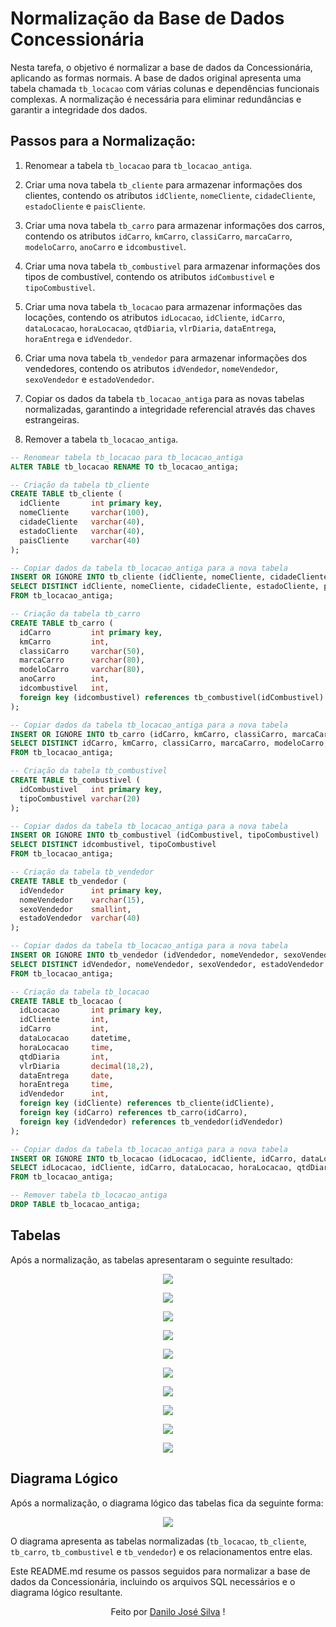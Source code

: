 # Normalização da Base de Dados Concessionária

Nesta tarefa, o objetivo é normalizar a base de dados da Concessionária, aplicando as formas normais. A base de dados original apresenta uma tabela chamada `tb_locacao` com várias colunas e dependências funcionais complexas. A normalização é necessária para eliminar redundâncias e garantir a integridade dos dados.

## Passos para a Normalização:

1. Renomear a tabela `tb_locacao` para `tb_locacao_antiga`.

2. Criar uma nova tabela `tb_cliente` para armazenar informações dos clientes, contendo os atributos `idCliente`, `nomeCliente`, `cidadeCliente`, `estadoCliente` e `paisCliente`.

3. Criar uma nova tabela `tb_carro` para armazenar informações dos carros, contendo os atributos `idCarro`, `kmCarro`, `classiCarro`, `marcaCarro`, `modeloCarro`, `anoCarro` e `idcombustivel`.

4. Criar uma nova tabela `tb_combustivel` para armazenar informações dos tipos de combustível, contendo os atributos `idCombustivel` e `tipoCombustivel`.

5. Criar uma nova tabela `tb_locacao` para armazenar informações das locações, contendo os atributos `idLocacao`, `idCliente`, `idCarro`, `dataLocacao`, `horaLocacao`, `qtdDiaria`, `vlrDiaria`, `dataEntrega`, `horaEntrega` e `idVendedor`.

6. Criar uma nova tabela `tb_vendedor` para armazenar informações dos vendedores, contendo os atributos `idVendedor`, `nomeVendedor`, `sexoVendedor` e `estadoVendedor`.

7. Copiar os dados da tabela `tb_locacao_antiga` para as novas tabelas normalizadas, garantindo a integridade referencial através das chaves estrangeiras.

8. Remover a tabela `tb_locacao_antiga`.

```sql
-- Renomear tabela tb_locacao para tb_locacao_antiga
ALTER TABLE tb_locacao RENAME TO tb_locacao_antiga;

-- Criação da tabela tb_cliente
CREATE TABLE tb_cliente (
  idCliente       int primary key,
  nomeCliente     varchar(100),
  cidadeCliente   varchar(40),
  estadoCliente   varchar(40),
  paisCliente     varchar(40)
);

-- Copiar dados da tabela tb_locacao_antiga para a nova tabela
INSERT OR IGNORE INTO tb_cliente (idCliente, nomeCliente, cidadeCliente, estadoCliente, paisCliente)
SELECT DISTINCT idCliente, nomeCliente, cidadeCliente, estadoCliente, paisCliente
FROM tb_locacao_antiga;

-- Criação da tabela tb_carro
CREATE TABLE tb_carro (
  idCarro         int primary key,
  kmCarro         int,
  classiCarro     varchar(50),
  marcaCarro      varchar(80),
  modeloCarro     varchar(80),
  anoCarro        int,
  idcombustivel   int,
  foreign key (idcombustivel) references tb_combustivel(idCombustivel)
);

-- Copiar dados da tabela tb_locacao_antiga para a nova tabela
INSERT OR IGNORE INTO tb_carro (idCarro, kmCarro, classiCarro, marcaCarro, modeloCarro, anoCarro, idcombustivel)
SELECT DISTINCT idCarro, kmCarro, classiCarro, marcaCarro, modeloCarro, anoCarro, idcombustivel
FROM tb_locacao_antiga;

-- Criação da tabela tb_combustivel
CREATE TABLE tb_combustivel (
  idCombustivel   int primary key,
  tipoCombustivel varchar(20)
);

-- Copiar dados da tabela tb_locacao_antiga para a nova tabela
INSERT OR IGNORE INTO tb_combustivel (idCombustivel, tipoCombustivel)
SELECT DISTINCT idcombustivel, tipoCombustivel
FROM tb_locacao_antiga;

-- Criação da tabela tb_vendedor
CREATE TABLE tb_vendedor (
  idVendedor      int primary key,
  nomeVendedor    varchar(15),
  sexoVendedor    smallint,
  estadoVendedor  varchar(40)
);

-- Copiar dados da tabela tb_locacao_antiga para a nova tabela
INSERT OR IGNORE INTO tb_vendedor (idVendedor, nomeVendedor, sexoVendedor, estadoVendedor)
SELECT DISTINCT idVendedor, nomeVendedor, sexoVendedor, estadoVendedor
FROM tb_locacao_antiga;

-- Criação da tabela tb_locacao
CREATE TABLE tb_locacao (
  idLocacao       int primary key,
  idCliente       int,
  idCarro         int,
  dataLocacao     datetime,
  horaLocacao     time,
  qtdDiaria       int,
  vlrDiaria       decimal(18,2),
  dataEntrega     date,
  horaEntrega     time,
  idVendedor      int,
  foreign key (idCliente) references tb_cliente(idCliente),
  foreign key (idCarro) references tb_carro(idCarro),
  foreign key (idVendedor) references tb_vendedor(idVendedor)
);

-- Copiar dados da tabela tb_locacao_antiga para a nova tabela
INSERT OR IGNORE INTO tb_locacao (idLocacao, idCliente, idCarro, dataLocacao, horaLocacao, qtdDiaria, vlrDiaria, dataEntrega, horaEntrega, idVendedor)
SELECT idLocacao, idCliente, idCarro, dataLocacao, horaLocacao, qtdDiaria, vlrDiaria, dataEntrega, horaEntrega, idVendedor
FROM tb_locacao_antiga;

-- Remover tabela tb_locacao_antiga
DROP TABLE tb_locacao_antiga;
```

## Tabelas

Após a normalização, as tabelas apresentaram o seguinte resultado:

<p align="center"><img src="assets\Print_1.jpg"></p>

<p align="center"><img src="assets\Print_2.jpg"></p>

<p align="center"><img src="assets\Print_3.jpg"></p>

<p align="center"><img src="assets\Print_4.jpg"></p>

<p align="center"><img src="assets\Print_5.jpg"></p>

<p align="center"><img src="assets\Print_6.jpg"></p>

<p align="center"><img src="assets\Print_7.jpg"></p>

<p align="center"><img src="assets\Print_8.jpg"></p>

<p align="center"><img src="assets\Print_9.jpg"></p>

<p align="center"><img src="assets\Print_10.jpg"></p>

## Diagrama Lógico

Após a normalização, o diagrama lógico das tabelas fica da seguinte forma:

<p align="center"><img src="assets\Diagrama tarefa 1.png"></p>

O diagrama apresenta as tabelas normalizadas (`tb_locacao`, `tb_cliente`, `tb_carro`, `tb_combustivel` e `tb_vendedor`) e os relacionamentos entre elas.

Este README.md resume os passos seguidos para normalizar a base de dados da Concessionária, incluindo os arquivos SQL necessários e o diagrama lógico resultante.

<p align = "center">
Feito por <a href="https://www.linkedin.com/in/danilojosesilva/">Danilo José Silva</a> ! 
</p>